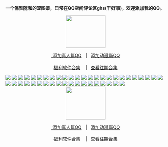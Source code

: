<p><strong>一个儒雅随和的涩图姬，日常在QQ空间评论区ghs(干好事)，欢迎添加我的QQ。</strong></p>
<div align="center"><img src="https://i.pixxxels.cc/jSSyNmpT/42-D9-F1-D4-4433-4865-9830-A4-A4-D052516-A.gif" height="102" width="125"/></div>
<div align="center"><p><a href="https://qm.qq.com/cgi-bin/qm/qr?k=VHVfncJChRrSp_NGJrlJNgYpoaZ9ukMV
" rel="nofollow">&nbsp添加真人篇QQ</a>&nbsp&nbsp | &nbsp&nbsp;<a href="https://qm.qq.com/cgi-bin/qm/qr?k=m_LgW6KgED1aHePiscfi4DAD6KxDqSjy&noverify=0" rel="nofollow">添加动漫篇QQ</a><br/><br><a href="http://dwz.date/bPZc
">福利软件合集</a> &nbsp&nbsp&nbsp|&nbsp&nbsp;&nbsp<a href="http://dwz.date/bQdz">查看往期合集</a></p></div>
<img src="https://i.pixxxels.cc/vHBWBv8k/0981-FF45-24-AF-4300-8-CB8-9-E666-B0-FDDDD.jpg" /> 
<img src="https://i.pixxxels.cc/76K58pz6/15-FC6-F45-7-F17-4-C96-B0-D1-9-C3-E513-FB941.jpg" /> 
<img src="https://i.pixxxels.cc/66HvDGV0/18550-DBC-B47-E-43-C9-B54-A-9-D828-FD0-DFD7.jpg" /> 
<img src="https://i.pixxxels.cc/FFnYPXmC/1-E1-F5-CCF-12-E3-4-AEE-8-BE7-B5-FEF6-AEFEDC.jpg" /> 
<img src="https://i.pixxxels.cc/7YdTL8WJ/41-F51473-8095-492-C-85-B6-E77-DB428-AA57.jpg" /> 
<img src="https://i.pixxxels.cc/1zpFTCMn/44-C76-AFA-5-F35-440-F-8-DCD-0-C79-FA7-A9-AAE.jpg" />
<img src="https://i.pixxxels.cc/0Qkz48bF/4-D7-E4-C3-E-9-B5-A-46-C0-8511-D3-F68-B89-FE02.png" />
<img src="https://i.pixxxels.cc/MHXvWd0Y/5537-BF04-5-F5-A-48-C0-B719-3505-DB52-A2-E3.jpg" /> 
<img src="https://i.pixxxels.cc/PJq8CtHY/569-FF5-D8-5-B3-B-4496-AB4-C-236-BC952-D014.jpg" /> 
<img src="https://i.pixxxels.cc/xdrH6DGV/62-B13939-D959-4636-9947-66-A150848-A8-F.jpg" /> 
<img src="https://i.pixxxels.cc/Hk8X0syt/62-CEF977-E88-F-4-BBE-995-C-81-BE5242-E32-E.jpg" /> 
<img src="https://i.pixxxels.cc/xT4LbbcC/6-A2-D497-D-A424-4-B1-B-A2-F5-AFF8-EBDDD104.jpg" /> 
<img src="https://i.pixxxels.cc/NjX29J3J/6-FB599-D8-AFDE-4-D10-A8-A6-8-C7-B1-ABB75-F3.jpg" /> 
<img src="https://i.pixxxels.cc/gj5rr8Nb/8-FAF03-F1-1821-4-EBF-8-E44-9-A0777-D6-AF3-B.jpg" /> 
<img src="https://i.pixxxels.cc/pTRjtf10/97-B478-A6-7921-4-A40-A93-B-24-A9-C100-CC4-A.jpg" /> 
<img src="https://i.pixxxels.cc/d0m7n7tG/A0205-D31-35-FC-4-A2-C-8-B68-B070-ADD85-D50.jpg" /> 
<img src="https://i.pixxxels.cc/FKZR32DZ/A7639486-6124-432-B-8847-092-FA4-C662-D7.png" /> 
<img src="https://i.pixxxels.cc/sDkvrPMp/C462-ED32-B1-E4-41-DF-B2-CD-E46-BD7393-C59.jpg" /> 
<img src="https://i.pixxxels.cc/CKVBjCYF/D0-E8350-D-E846-48-E0-A984-5-D7-DE707-AA18.jpg" /> 
<img src="https://i.pixxxels.cc/BbwPDdZy/D4923883-DB85-40-D5-921-A-1-B5-AF0927-C52.jpg" /> 
<img src="https://i.pixxxels.cc/652ygbpW/D5080-CD5-0012-4315-82-E6-0-A5-FCD89-B5-C7.jpg" /> 
<img src="https://i.pixxxels.cc/hPfdgPpq/E1-A01-A23-C1-FE-4966-8339-5-E9-E1-B2-BF5-E3.jpg" /> 

<img src="https://i.pixxxels.cc/xdF7LL1x/1-E6-F3-DCA-9-D74-48-FA-A142-D1360410623-C.png" />
<img src="https://i.pixxxels.cc/hGhZ4h19/20822578-6-EE5-4642-B2-AE-0535-CE073-D74.png" />
<img src="https://i.pixxxels.cc/0j1VCnRf/24-AE2622-DE79-4-A0-D-8575-F52-F0-C36-E479.png " />
<img src="https://i.pixxxels.cc/qM0mh1GB/28471816-A85-A-420-F-8-F46-5-BDBC2-D080-A2.jpg " />
<img src="https://i.pixxxels.cc/cHnDYjjC/29-BD3303-66-B0-4331-ACA7-32-F388-B09-CC1.png " />
<img src="https://i.pixxxels.cc/1X0J7FyZ/3-C5-FA1-EF-6-AB4-4-DCC-AFB6-408440-D443-ED.png " />
<img src="https://i.pixxxels.cc/Xq9zMhcm/3-EE15-E32-3-EE9-4984-A81-F-83-E34-CD5-E74-C.png " />
<img src="https://i.pixxxels.cc/rw92Rd43/45-AC16-CB-7360-461-E-BAC4-A410-E03-D04-B8.jpg " />
<img src="https://i.pixxxels.cc/NjdPwRms/4-D4-DC66-D-9-ABE-4275-B7-A8-77019078-DA57.jpg " />
<img src="https://i.pixxxels.cc/258RQzF6/5-D315-B43-623-B-46-BF-B86-A-7-C504-ACA1534.jpg " />
<img src="https://i.pixxxels.cc/TYq4CzPW/64-B2-FAC2-D717-4-C07-9-EA0-AE578090-A3-A9.png " />
<img src="https://i.pixxxels.cc/K8GsV0Kp/6-FA001-F8-B06-E-4-E38-9230-E01-E963-A04-B1.png " />
<img src="https://i.pixxxels.cc/cHrpzXzG/72-C98961-5777-4626-9-C70-BB418-A76961-D.jpg " />
<img src="https://i.pixxxels.cc/sDptbBTx/91427586-08-DD-4295-B6-E5-D8-DC913-FC183.jpg " />
<img src="https://i.pixxxels.cc/vTyvnmf2/9-A629-A9-D-8711-4-E1-F-9-D3-C-37-A5-ABB8805-F.jpg " />
<img src="https://i.pixxxels.cc/15xkW0cb/9-B55-B155-A235-471-A-A346-72-E7-CF5-BBF4-D.jpg " />
<img src="https://i.pixxxels.cc/5t7cpZnm/ADCE9577-5422-4313-9-ABB-E104-FC60-AB60.jpg " />
<img src="https://i.pixxxels.cc/4dqDRpC7/BAD6-BA90-55-B0-4-BE7-8-FAC-357718403-AF8.jpg " />
<img src="https://i.pixxxels.cc/jjGcsc5b/BB249-C0-E-0048-4-F22-AFC9-8-C768-ADE834-D.png " />
<img src="https://i.pixxxels.cc/NjDZf3qw/C2-EFDB61-9-AB9-4258-BFA3-00-D1-FAEB80-AB.png " />
<img src="https://i.pixxxels.cc/mDznjhcb/CCCB7934-F20-D-4318-BBE2-CBFA8-B484-E42.png " />
<img src="https://i.pixxxels.cc/VsbyBZMj/E36744-E2-1-E61-4-AD5-9677-E433-AA1-F7-F43.jpg " />

<div align="center"><img src="https://i.pixxxels.cc/jSSyNmpT/42-D9-F1-D4-4433-4865-9830-A4-A4-D052516-A.gif" height="102" width="125"/></div>
<div align="center"><p><a href="https://qm.qq.com/cgi-bin/qm/qr?k=VHVfncJChRrSp_NGJrlJNgYpoaZ9ukMV
" rel="nofollow">&nbsp添加真人篇QQ</a>&nbsp&nbsp | &nbsp&nbsp;<a href="https://qm.qq.com/cgi-bin/qm/qr?k=m_LgW6KgED1aHePiscfi4DAD6KxDqSjy&noverify=0" rel="nofollow">添加动漫篇QQ</a><br/><br><a href="http://dwz.date/bPZc
">福利软件合集</a> &nbsp&nbsp&nbsp|&nbsp&nbsp;&nbsp<a href="http://dwz.date/bQdz">查看往期合集</a></p></div>
